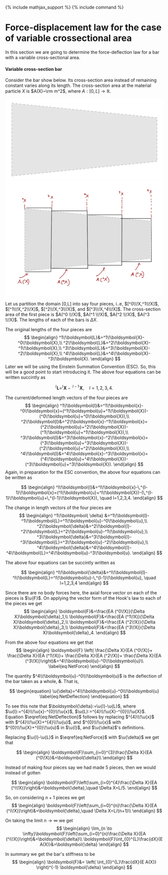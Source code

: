{% include mathjax_support %}
{% include command %}

# Force-displacement law for the case of variable crossectional area


In this section we are going to determine the force-deflection law for a bar with a variable cross-sectional area.




#### Variable  cross-section bar

Consider the bar show below. Its cross-section area instead of remaining constant varies along its length. The cross-section area at the material particle $X$ is $A(X)~\rm m^2$, where $A: [0,L]\to \mathbb{R}$.

![](2021-09-21-18-39-48.png)
![](2021-09-19-20-55-06.png)

Let us partition the domain [0,L] into say four pieces, i..e, $[^0\\!X,^1\\!X]$, $[^1\\!X,^2\\!X]$, $[^2\\!X,^3\\!X]$, and $[^3\\!X,^4\\!X]$. The cross-section area of the first piece is $A(^0 \\!X)$, $A(^1 \\!X)$, $A(^2 \\!X)$, $A(^3 \\!X)$. The lengths of each of the bars is $\Delta X$.  

 
The original lengths of the four pieces are
$$
\begin{align}
 ^1\!\boldsymbol{L}&=^1\!\boldsymbol{X}-^0\!\boldsymbol{X},\\
 ^2\!\boldsymbol{L}&=^2\!\boldsymbol{X}-^1\!\boldsymbol{X},\\
 ^3\!\boldsymbol{L}&=^3\!\boldsymbol{X}-^2\!\boldsymbol{X},\\
 ^4\!\boldsymbol{L}&=^4\!\boldsymbol{X}-^3\!\boldsymbol{X}.
\end{align}
$$
Later we will be using the Einstein Summation Convention (ESC). So, this will be a good point to start introducing it. The above four equations can be written succintly as 

$$
^l\!\boldsymbol{L}=^l\!\boldsymbol{X}-\,^{l-1}\!\boldsymbol{X},\quad l=1,2,3,4.
$$


The current/deformed length vectors  of the four pieces are
$$
\begin{align}
 ^1\!\boldsymbol{l}&=^1\!\boldsymbol{x}-^0\!\boldsymbol{x}=(^1\!\boldsymbol{u}+^1\!\boldsymbol{X})-(^0\!\boldsymbol{u}+^0\!\boldsymbol{X}),\\
 ^2\!\boldsymbol{l}&=^2\!\boldsymbol{x}-^1\!\boldsymbol{x}=(^2\!\boldsymbol{u}+^2\!\boldsymbol{X})-(^1\!\boldsymbol{u}+^1\!\boldsymbol{X}),\\
 ^3\!\boldsymbol{l}&=^3\!\boldsymbol{x}-^2\!\boldsymbol{x}=(^3\!\boldsymbol{u}+^3\!\boldsymbol{X})-(^2\!\boldsymbol{u}+^2\!\boldsymbol{X}),\\
 ^4\!\boldsymbol{l}&=^4\!\boldsymbol{x}-^3\!\boldsymbol{x}=(^4\!\boldsymbol{u}+^4\!\boldsymbol{X})-(^3\!\boldsymbol{u}+^3\!\boldsymbol{X}).
\end{align}
$$
Again, in preparation for the ESC convention, the above four equations can be written as

$$
\begin{align}
^l\!\boldsymbol{l}&=^l\!\boldsymbol{x}-\,^{l-1}\!\boldsymbol{x}=(^l\!\boldsymbol{u}+^l\!\boldsymbol{X})-(\,^{l-1}\!\boldsymbol{u}+\,^{l-1}\!\boldsymbol{X}),
\quad l=1,2,3,4.
\end{align}
$$

The change in length vectors of the four pieces are
$$
\begin{align}
 ^1\!\boldsymbol{ \delta} &=^1\!\boldsymbol{l}-^1\!\boldsymbol{L}=^1\!\boldsymbol{u}-^0\!\boldsymbol{u},\\
 ^2\!\boldsymbol{\delta}&=^2\!\boldsymbol{l}-^2\!\boldsymbol{L}=^2\!\boldsymbol{u}-^1\!\boldsymbol{u},\\
 ^3\!\boldsymbol{\delta}&=^3\!\boldsymbol{l}-^3\!\boldsymbol{L}=^3\!\boldsymbol{u}-^2\!\boldsymbol{u},\\
 ^4\!\boldsymbol{\delta}&=^4\!\boldsymbol{l}-^4\!\boldsymbol{L}=^4\!\boldsymbol{u}-^3\!\boldsymbol{u}.
\end{align}
$$

The above four equations can be succintly written as

$$
\begin{align}
^l\!\boldsymbol{\delta}&=^l\!\boldsymbol{l}-^l\!\boldsymbol{L}=^l\!\boldsymbol{u}-\,^{l-1}\!\boldsymbol{u},
\quad l=1,2,3,4
\end{align}
$$


Since there are no body forces here, the axial force vector on each of the pieces is $\u{F}$.
On applying the vector form of the Hook's law to each of the pieces we get 
$$
\begin{align}
\boldsymbol{F}&=\frac{EA (^0\!X)}{\Delta X}\boldsymbol{\delta}_1,\\
\boldsymbol{F}&=\frac{EA (^1\!X)}{\Delta X}\boldsymbol{\delta}_2,\\
\boldsymbol{F}&=\frac{EA (^2\!X)}{\Delta X}\boldsymbol{\delta}_3,\\
\boldsymbol{F}&=\frac{EA (^3\!X)}{\Delta X}\boldsymbol{\delta}_4.
\end{align}
$$


From the above four equations we get that
$$
\begin{align}
\boldsymbol{F}
\left(
\frac{\Delta X}{EA (^0\!X)}+
\frac{\Delta X}{EA (^1\!X)}+
\frac{\Delta X}{EA (^2\!X)}+
\frac{\Delta X}{EA (^3\!X)}\right)&=^4\!\boldsymbol{u}-^0\!\boldsymbol{u}\\
\label{eq:NetForce}
\end{align}
$$

The quantity $^4\\!\boldsymbol{u}-^0\\!\boldsymbol{u}$ is the deflection of the bar taken as a whole, $\boldsymbol{\delta}$. That is,

$$
\begin{equation}
\u{\delta}=^4\\!\boldsymbol{u}-^0\\!\boldsymbol{u}
\label{eq:NetDeflection}
\end{equation}
$$

To see this note that $\boldsymbol{\delta}:=\u{l}-\u{L}$, where $\u{l}:=^{4}\\!\u{x}-^{0}\\!\u{x}$, $\u{L}:=^{4}\\!\u{X}-^{0}\\!\u{X}$. Equation $\eqref{eq:NetDeflection}$ follows by replacing $^{4}\\!\u{x}$ with $^{4}\\!\u{X}+^{4}\\!\u{u}$, and $^{0}\\!\u{x}$ with $^{0}\\!\u{X}+^{0}\!\u{u}$ in $\u{l}$, and $\u{\delta}$'s definitions. 

Replacing $\u{l}-\u{L}$ in $\eqref{eq:NetForce}$ with $\u{\delta}$ we get that

$$
\begin{align}
\boldsymbol{F}\sum_{i=0}^{3}\frac{\Delta X}{EA (^0\!X)}&=\boldsymbol{\delta}\\
\end{align}
$$

<!-- or equivalently, 
$$
\begin{align}
\boldsymbol{F}&=\left(\sum_{i=0}^{3}\frac{\Delta X}{EA (^i\!X)}\right)^{-1}
\boldsymbol{\delta}
\end{align}
$$ -->





Instead of making four pieces say we had made 5 pieces, then we would instead of gotten

$$
\begin{align}
\boldsymbol{F}\left(\sum_{i=0}^{4}\frac{\Delta X}{EA (^i\!X)}\right)&=\boldsymbol{\delta},\quad \Delta X=L/5.
\end{align}
$$

So, on  considering $n+1$ pieces we  get
$$
\begin{align}
\boldsymbol{F}\left(\sum_{i=0}^{n}\frac{\Delta X}{EA (^i\!X)}\right)&=\boldsymbol{\delta},\quad \Delta X=L/(n+1)\\
\end{align}
$$
 
On taking the limit $n\to \infty$ we get
$$
\begin{align}
\lim_{n \to \infty}\boldsymbol{F}\left(\sum_{i=0}^{n}\frac{\Delta X}{EA (^i\!X)}\right)&=\boldsymbol{\delta}\\
\boldsymbol{F}\int_{0}^{L}\frac{dX}{E A(X)}&=\boldsymbol{\delta}
\end{align}
$$

In summary we get the bar's stiffness to be
$$
\begin{align}
\boldsymbol{F}&=
\left(
\int_{0}^{L}\frac{dX}{E A(X)}
\right)^{-1}
\boldsymbol{\delta}
\end{align}
$$